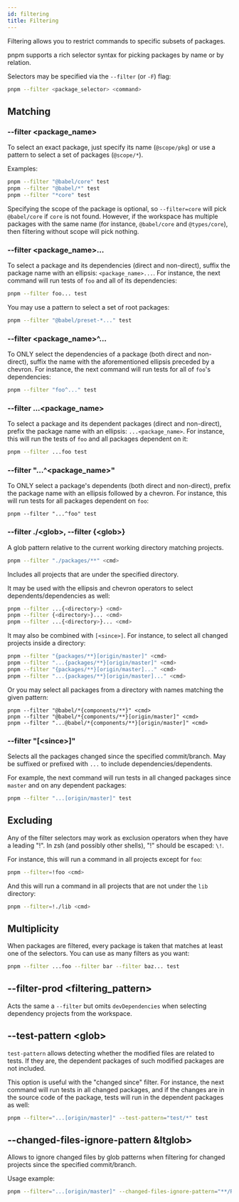 ```yaml
---
id: filtering
title: Filtering
---
```


Filtering allows you to restrict commands to specific subsets of packages.

pnpm supports a rich selector syntax for picking packages by name or by
relation.

Selectors may be specified via the `--filter` (or `-F`) flag:

```sh
pnpm --filter <package_selector> <command>
```

## Matching

### --filter &lt;package_name>

To select an exact package, just specify its name (`@scope/pkg`) or use a
pattern to select a set of packages (`@scope/*`).

Examples:

```sh
pnpm --filter "@babel/core" test
pnpm --filter "@babel/*" test
pnpm --filter "*core" test
```

Specifying the scope of the package is optional, so `--filter=core` will pick `@babel/core` if `core` is not found.
However, if the workspace has multiple packages with the same name (for instance, `@babel/core` and `@types/core`),
then filtering without scope will pick nothing.

### --filter &lt;package_name>...

To select a package and its dependencies (direct and non-direct), suffix the
package name with an ellipsis: `<package_name>...`. For instance, the next
command will run tests of `foo` and all of its dependencies:

```sh
pnpm --filter foo... test
```

You may use a pattern to select a set of root packages:

```sh
pnpm --filter "@babel/preset-*..." test
```

### --filter &lt;package_name>^...

To ONLY select the dependencies of a package (both direct and non-direct),
suffix the name with the aforementioned ellipsis preceded by a chevron. For
instance, the next command will run tests for all of `foo`'s
dependencies:

```sh
pnpm --filter "foo^..." test
```

### --filter ...&lt;package_name>

To select a package and its dependent packages (direct and non-direct), prefix
the package name with an ellipsis: `...<package_name>`. For instance, this will
run the tests of `foo` and all packages dependent on it:

```sh
pnpm --filter ...foo test
```

### --filter "...^&lt;package_name>"

To ONLY select a package's dependents (both direct and non-direct), prefix the
package name with an ellipsis followed by a chevron. For instance, this will
run tests for all packages dependent on `foo`:

```text
pnpm --filter "...^foo" test
```

### --filter ./&lt;glob>, --filter {&lt;glob>}

A glob pattern relative to the current working directory matching projects.

```sh
pnpm --filter "./packages/**" <cmd>
```

Includes all projects that are under the specified directory.

It may be used with the ellipsis and chevron operators to select
dependents/dependencies as well:

```sh
pnpm --filter ...{<directory>} <cmd>
pnpm --filter {<directory>}... <cmd>
pnpm --filter ...{<directory>}... <cmd>
```

It may also be combined with `[<since>]`. For instance, to select all changed
projects inside a directory:

```sh
pnpm --filter "{packages/**}[origin/master]" <cmd>
pnpm --filter "...{packages/**}[origin/master]" <cmd>
pnpm --filter "{packages/**}[origin/master]..." <cmd>
pnpm --filter "...{packages/**}[origin/master]..." <cmd>
```

Or you may select all packages from a directory with names matching the given
pattern:

```text
pnpm --filter "@babel/*{components/**}" <cmd>
pnpm --filter "@babel/*{components/**}[origin/master]" <cmd>
pnpm --filter "...@babel/*{components/**}[origin/master]" <cmd>
```

### --filter "[&lt;since>]"

Selects all the packages changed since the specified commit/branch. May be
suffixed or prefixed with `...` to include dependencies/dependents.

For example, the next command will run tests in all changed packages since
`master` and on any dependent packages:

```sh
pnpm --filter "...[origin/master]" test
```

## Excluding

Any of the filter selectors may work as exclusion operators when they have a
leading "!". In zsh (and possibly other shells), "!" should be escaped: `\!`.

For instance, this will run a command in all projects except for `foo`:

```sh
pnpm --filter=!foo <cmd>
```

And this will run a command in all projects that are not under the `lib`
directory:

```sh
pnpm --filter=!./lib <cmd>
```

## Multiplicity

When packages are filtered, every package is taken that matches at least one of
the selectors. You can use as many filters as you want:

```sh
pnpm --filter ...foo --filter bar --filter baz... test
```

## --filter-prod &lt;filtering_pattern>

Acts the same a `--filter` but omits `devDependencies` when selecting dependency projects
from the workspace.

## --test-pattern &lt;glob>

`test-pattern` allows detecting whether the modified files are related to tests.
If they are, the dependent packages of such modified packages are not included.

This option is useful with the "changed since" filter. For instance, the next
command will run tests in all changed packages, and if the changes are in the
source code of the package, tests will run in the dependent packages as well:

```sh
pnpm --filter="...[origin/master]" --test-pattern="test/*" test
```

## --changed-files-ignore-pattern &ltglob>

Allows to ignore changed files by glob patterns when filtering for changed projects since the specified commit/branch.

Usage example:

```sh
pnpm --filter="...[origin/master]" --changed-files-ignore-pattern="**/README.md" run build
```
